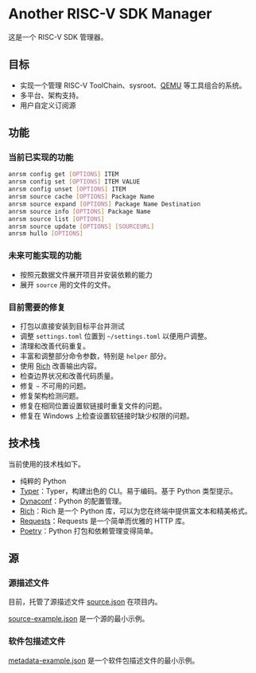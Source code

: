 # Another RISC-V SDK Manager

这是一个 RISC-V SDK 管理器。

## 目标

- 实现一个管理 RISC-V ToolChain、sysroot、[QEMU](https://www.qemu.org/) 等工具组合的系统。
- 多平台、架构支持。
- 用户自定义订阅源

## 功能

### 当前已实现的功能

```bash
anrsm config get [OPTIONS] ITEM 
anrsm config set [OPTIONS] ITEM VALUE
anrsm config unset [OPTIONS] ITEM
anrsm source cache [OPTIONS] Package Name
anrsm source expand [OPTIONS] Package Name Destination
anrsm source info [OPTIONS] Package Name
anrsm source list [OPTIONS]
anrsm source update [OPTIONS] [SOURCEURL]
anrsm hullo [OPTIONS]
```

### 未来可能实现的功能

- 按照元数据文件展开项目并安装依赖的能力
- 展开 `source` 用的文件的文件。

### 目前需要的修复

- 打包以直接安装到目标平台并测试
- 调整 `settings.toml` 位置到 `~/settings.toml` 以便用户调整。
- 清理和改善代码重复。
- 丰富和调整部分命令参数，特别是 `helper` 部分。
- 使用 [Rich](https://github.com/Textualize/rich) 改善输出内容。
- 检查边界状况和改善代码质量。
- 修复 `~` 不可用的问题。
- 修复架构检测问题。
- 修复在相同位置设置软链接时重复文件的问题。
- 修复在 Windows 上检查设置软链接时缺少权限的问题。

## 技术栈

当前使用的技术栈如下。

- 纯粹的 Python
- [Typer](https://typer.tiangolo.com/)：Typer，构建出色的 CLI。易于编码。基于 Python 类型提示。
- [Dynaconf](https://www.dynaconf.com/)：Python 的配置管理。
- [Rich](https://github.com/Textualize/rich)：Rich 是一个 Python 库，可以为您在终端中提供富文本和精美格式。
- [Requests](https://pypi.org/project/requests/)：Requests 是一个简单而优雅的 HTTP 库。
- [Poetry](https://python-poetry.org/)：Python 打包和依赖管理变得简单。

## 源

### 源描述文件

目前，托管了源描述文件 [source.json](example/source.json) 在项目内。

[source-example.json](example/source-example.json) 是一个源的最小示例。

### 软件包描述文件

[metadata-example.json](example/metadata-example.json) 是一个软件包描述文件的最小示例。
